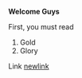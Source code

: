**Welcome Guys**

First, you must read
1. Gold
2. Glory

Link [newlink](https://github.com/irosyadi/irosyadi.github.io/blob/master/README.md)

